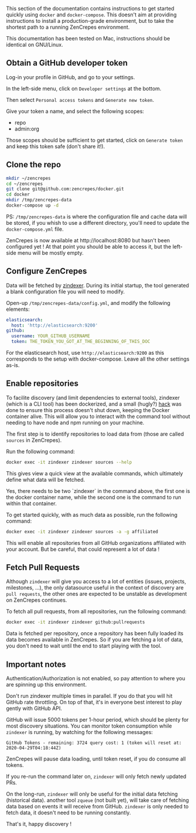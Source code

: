 This section of the documentation contains instructions to get started quickly using `docker` and `docker-compose`. This doesn't aim at providing instructions to install a production-grade environment, but to take the shortest path to a running ZenCrepes environment.

This documentation has been tested on Mac, instructions should be identical on GNU/Linux.

## Obtain a GitHub developer token

Log-in your profile in GitHub, and go to your settings.

<ImageZoom 
  src="./images/zencrepes-dev-github-settings.png" 
  :border="true" 
  width="320"
/>

In the left-side menu, click on `Developer settings` at the bottom.

<ImageZoom 
  src="./images/github-dev-settings.png" 
  :border="true" 
  width="800"
/>

Then select `Personal access tokens` and `Generate new token`.

Give your token a name, and select the following scopes:

- repo
- admin:org

Those scopes should be sufficient to get started, click on `Generate token` and keep this token safe (don't share it!).

## Clone the repo

```bash
mkdir ~/zencrepes
cd ~/zencrepes
git clone git@github.com:zencrepes/docker.git
cd docker
mkdir /tmp/zencrepes-data
docker-compose up -d
```

PS: `/tmp/zencrepes-data` is where the configuration file and cache data will be stored, if you whish to use a different directory, you'll need to update the `docker-compose.yml` file.

ZenCrepes is now available at http://localhost:8080 but hasn't been configured yet ! At that point you should be able to access it, but the left-side menu will be mostly empty.

## Configure ZenCrepes

Data will be fetched by [zindexer](https://github.com/zencrepes/zindexer). During its initial startup, the tool generated a blank configuration file you will need to modify.

Open-up `/tmp/zencrepes-data/config.yml`, and modify the following elements:

```yml
elasticsearch:
  host: 'http://elasticsearch:9200'
github:
  username: YOUR_GITHUB_USERNAME
  token: THE_TOKEN_YOU_GOT_AT_THE_BEGINNING_OF_THIS_DOC
```

For the elasticsearch host, use `http://elasticsearch:9200` as this corresponds to the setup with docker-compose. Leave all the other settings as-is.

## Enable repositories

To facilite discovery (and limit dependencies to external tools), zindexer (which is a CLI tool) has been dockerized, and a small (hugly?) [hack](https://github.com/zencrepes/zindexer/blob/master/startup.sh) was done to ensure this process doesn't shut down, keeping the Docker container alive. This will allow you to interact with the command tool without needing to have node and npm running on your machine.

The first step is to identify repositories to load data from (those are called `sources` in ZenCrepes).

Run the following command:

```bash
docker exec -it zindexer zindexer sources --help
```

This gives view a quick view at the available commands, which ultimately define what data will be fetched.

<Note type="tip">
Yes, there needs to be two `zindexer` in the command above, the first one is the docker container name, while the second one is the command to run within that container.
</Note>

To get started quickly, with as much data as possible, run the following command:

```bash
docker exec -it zindexer zindexer sources -a -g affiliated
```

This will enable all repositories from all GitHub organizations affiliated with your account. But be careful, that could represent a lot of data !

## Fetch Pull Requests

Although `zindexer` will give you access to a lot of entities (issues, projects, milestones, ...), the only datasource useful in the context of discovery are `pull requests`, the other ones are expected to be unstable as development on ZenCrepes continues.

To fetch all pull requests, from all repositories, run the following command:

```bash
docker exec -it zindexer zindexer github:pullrequests
```

Data is fetched per repository, once a repository has been fully loaded its data becomes available in ZenCrepes. So if you are fetching a lot of data, you don't need to wait until the end to start playing with the tool.

## Important notes

Authentication/Authorization is not enabled, so pay attention to where you are spinning up this environment.

Don't run zindexer multiple times in parallel. If you do that you will hit GitHub rate throttling. On top of that, it's in everyone best interest to play gently with GitHub API.

GitHub will issue 5000 tokens per 1-hour period, which should be plenty for most discovery situations. You can monitor token consumption while `zindexer` is running, by watching for the following messages:

```
GitHub Tokens - remaining: 3724 query cost: 1 (token will reset at: 2020-04-29T04:18:44Z)
```

ZenCrepes will pause data loading, until token reset, if you do consume all tokens.

If you re-run the command later on, `zindexer` will only fetch newly updated PRs.

On the long-run, `zindexer` will only be useful for the initial data fetching (historical data). another tool `zqueue` (not built yet), will take care of fetching data based on events it will receive from GitHub. `zindexer` is only needed to fetch data, it doesn't need to be running constantly.

That's it, happy discovery !
